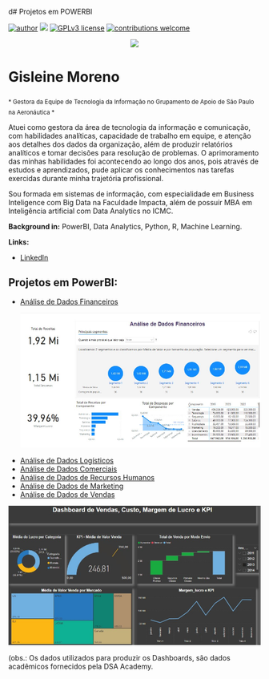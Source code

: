 d# 
Projetos em POWERBI

[![author](https://img.shields.io/badge/author-gisleine-pink.svg)](www.linkedin.com/in/gisleinemoreno) [![](https://img.shields.io/badge/python-3.7+-blue.svg)](https://powerbi.microsoft.com/pt-br/) [![GPLv3 license](https://img.shields.io/badge/License-GPLv3-blue.svg)](http://perso.crans.org/besson/LICENSE.html) [![contributions welcome](https://img.shields.io/badge/contributions-welcome-brightgreen.svg?style=flat)](https://github.com/gisleinemoreno/data_science/issues)

<p align="center">
  <img src="Banner.png" >
</p>

# Gisleine Moreno
<sub>* Gestora da Equipe de Tecnologia da Informação no Grupamento de Apoio de São Paulo na Aeronáutica *</sub>

Atuei como gestora da área de tecnologia da informação e comunicação, com habilidades analíticas, capacidade de trabalho em equipe, e atenção aos detalhes dos dados da organização, além de produzir relatórios analíticos e tomar decisões para resolução de problemas. O aprimoramento das minhas habilidades foi acontecendo ao longo dos anos, pois através de estudos e aprendizados, pude aplicar os conhecimentos nas tarefas exercidas durante minha trajetória profissional.

Sou formada em sistemas de informação, com especialidade em Business Inteligence com Big Data na Faculdade Impacta, além de possuir MBA em Inteligência artificial com Data Analytics no ICMC.

**Background in:** PowerBI, Data Analytics, Python, R, Machine Learning.

**Links:**
* [LinkedIn](https://www.linkedin.com/in/gisleinemoreno)


## Projetos em PowerBI:

* [Análise de Dados Financeiros](Dashboard_Financeira.jpg)
  <p align="center">
  <img src="Dashboard_Financeira.jpg" >
  </p>
* [Análise de Dados Logísticos](Dashboard_Logística.jpg)
* [Análise de Dados Comerciais](Dashboard_Comercial.jpg)
* [Análise de Dados de Recursos Humanos](Dashboard_RH.jpg)
* [Análise de Dados de Marketing](Dashboard_Marketing.jpg)
* [Análise de Dados de Vendas](Dashboard_Vendas.jpg)
<p align="center">
  <img src="Dashboard_Vendas.jpg" >
  </p>
(obs.: Os dados utilizados para produzir os Dashboards, são dados acadêmicos fornecidos pela DSA Academy.

